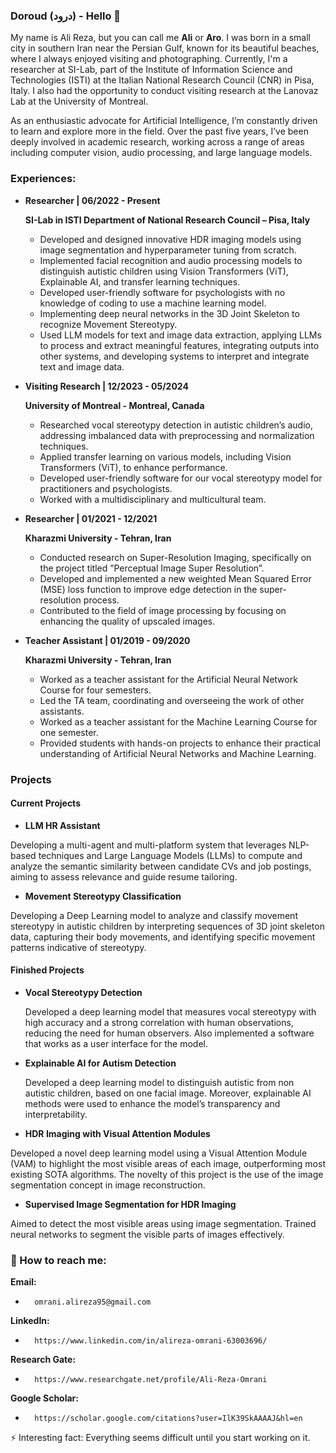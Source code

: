 ### Doroud (درود) - Hello 👋

My name is Ali Reza, but you can call me **Ali** or **Aro**. I was born in a small city in southern Iran near the Persian Gulf, known for its beautiful beaches, where I always enjoyed visiting and photographing. Currently, I'm a researcher at SI-Lab, part of the Institute of Information Science and Technologies (ISTI) at the Italian National Research Council (CNR) in Pisa, Italy. I also had the opportunity to conduct  visiting research at the Lanovaz Lab at the University of Montreal. 

As an enthusiastic advocate for Artificial Intelligence, I’m constantly driven to learn and explore more in the field. Over the past five years, I’ve been deeply involved in academic research, working across a range of areas including computer vision, audio processing, and large language models.

### Experiences:
* **Researcher | 06/2022 - Present**

  **SI-Lab in ISTI Department of National Research Council – Pisa, Italy**
  * Developed and designed innovative HDR imaging models using image segmentation and hyperparameter tuning from scratch.
  * Implemented facial recognition and audio processing models to distinguish autistic children using Vision Transformers (ViT), Explainable AI, and transfer learning techniques.
  * Developed user-friendly software for psychologists with no knowledge of coding to use a machine learning model.
  * Implementing deep neural networks in the 3D Joint Skeleton to recognize Movement Stereotypy.
  * Used LLM models for text and image data extraction, applying LLMs to process and extract meaningful features, integrating outputs into other systems, and developing systems to interpret and integrate text and image data.

* **Visiting Research | 12/2023 - 05/2024**

  **University of Montreal - Montreal, Canada**
  * Researched vocal stereotypy detection in autistic children’s audio, addressing imbalanced data with preprocessing and normalization techniques.
  * Applied transfer learning on various models, including Vision Transformers (ViT), to enhance performance.
  * Developed user-friendly software for our vocal stereotypy model for practitioners and psychologists.
  * Worked with a multidisciplinary and multicultural team.

* **Researcher | 01/2021 - 12/2021**

  **Kharazmi University - Tehran, Iran**
  * Conducted research on Super-Resolution Imaging, specifically on the project titled ”Perceptual Image Super Resolution”.
  * Developed and implemented a new weighted Mean Squared Error (MSE) loss function to improve edge detection in the super-resolution process.
  * Contributed to the field of image processing by focusing on enhancing the quality of upscaled images.
 
* **Teacher Assistant | 01/2019 - 09/2020**

  **Kharazmi University - Tehran, Iran**
  * Worked as a teacher assistant for the Artificial Neural Network Course for four semesters.
  * Led the TA team, coordinating and overseeing the work of other assistants.
  * Worked as a teacher assistant for the Machine Learning Course for one semester.
  * Provided students with hands-on projects to enhance their practical understanding of Artificial Neural Networks and Machine Learning.

### Projects
#### Current Projects
 * **LLM HR Assistant**
   
  Developing a multi-agent and multi-platform system that leverages NLP-based techniques and Large Language Models (LLMs) to compute and analyze the semantic similarity between candidate CVs and job postings, aiming to assess relevance and guide resume tailoring.
 * **Movement Stereotypy Classification**
   
  Developing a Deep Learning model to analyze and classify movement stereotypy in autistic children by interpreting sequences of 3D joint skeleton data, capturing their body movements, and identifying specific movement patterns indicative of stereotypy.

#### Finished Projects
* **Vocal Stereotypy Detection**
   
  Developed a deep learning model that measures vocal stereotypy with high accuracy and a strong correlation with human observations, reducing the need for human observers. Also implemented a software that works as a user interface for the model.
* **Explainable AI for Autism Detection**
   
  Developed a deep learning model to distinguish autistic from non autistic children, based on one facial image. Moreover, explainable AI methods were used to enhance the model’s transparency and interpretability.
* **HDR Imaging with Visual Attention Modules**
   
Developed a novel deep learning model using a Visual Attention Module (VAM) to highlight the most visible areas of each image, outperforming most existing SOTA algorithms. The novelty of this project is the use of the image segmentation concept in image reconstruction.
* **Supervised Image Segmentation for HDR Imaging**
   
Aimed to detect the most visible areas using image segmentation. Trained neural networks to segment the visible parts of images effectively.

### 📧 How to reach me: 
**Email:**
-       omrani.alireza95@gmail.com
**LinkedIn:**
-       https://www.linkedin.com/in/alireza-omrani-63003696/
**Research Gate:**
-       https://www.researchgate.net/profile/Ali-Reza-Omrani
**Google Scholar:**
-       https://scholar.google.com/citations?user=IlK39SkAAAAJ&hl=en

 ⚡ Interesting fact: Everything seems difficult until you start working on it.

<!--
**AlirezaOmrani95/AlirezaOmrani95** is a ✨ _special_ ✨ repository because its `README.md` (this file) appears on your GitHub profile.


Here are some ideas to get you started:
- 🌱 I’m currently learning ...
- 🤔 I’m looking for help with ...
- 😄 Pronouns: ...
- 👯 I’m looking to collaborate on ...
- 💬 Ask me about ...
-->
